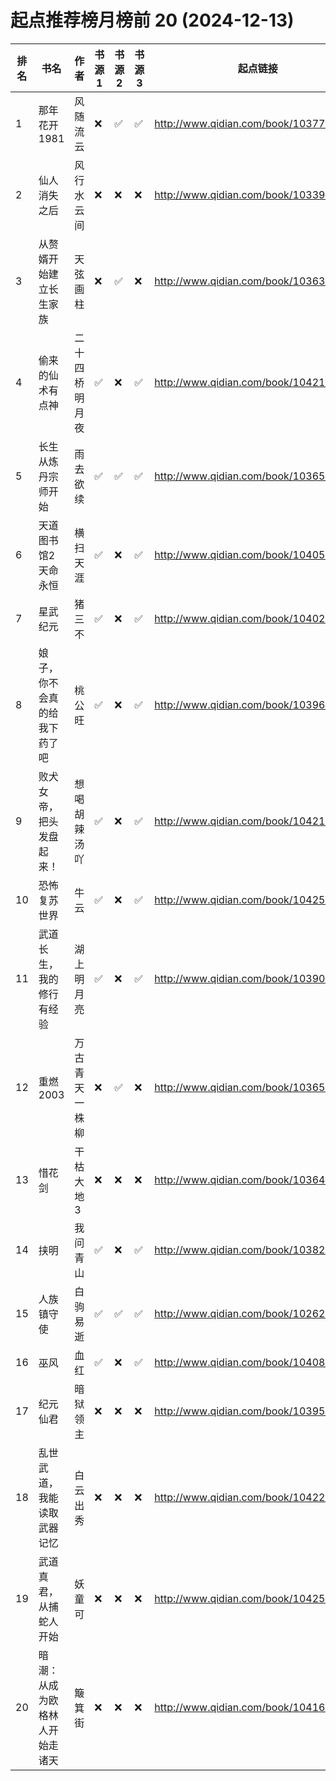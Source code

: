 # 起点推荐榜月榜前 20 (2024-12-13)

| 排名 | 书名              | 作者      | 书源 1 | 书源 2 | 书源 3 | 起点链接                                   |
|----|-----------------|---------|------|------|------|----------------------------------------|
| 1  | 那年花开1981        | 风随流云    | ❌    | ✅    | ✅    | http://www.qidian.com/book/1037798729/ |
| 2  | 仙人消失之后          | 风行水云间   | ❌    | ❌    | ❌    | http://www.qidian.com/book/1033991975/ |
| 3  | 从赘婿开始建立长生家族     | 天弦画柱    | ❌    | ✅    | ❌    | http://www.qidian.com/book/1036311324/ |
| 4  | 偷来的仙术有点神        | 二十四桥明月夜 | ✅    | ❌    | ✅    | http://www.qidian.com/book/1042103317/ |
| 5  | 长生从炼丹宗师开始       | 雨去欲续    | ✅    | ✅    | ✅    | http://www.qidian.com/book/1036526469/ |
| 6  | 天道图书馆2天命永恒      | 横扫天涯    | ✅    | ❌    | ✅    | http://www.qidian.com/book/1040584738/ |
| 7  | 星武纪元            | 猪三不     | ✅    | ❌    | ✅    | http://www.qidian.com/book/1040259451/ |
| 8  | 娘子，你不会真的给我下药了吧  | 桃公旺     | ✅    | ❌    | ✅    | http://www.qidian.com/book/1039639282/ |
| 9  | 败犬女帝，把头发盘起来！    | 想喝胡辣汤吖  | ✅    | ❌    | ✅    | http://www.qidian.com/book/1042138072/ |
| 10 | 恐怖复苏世界          | 牛云      | ✅    | ❌    | ✅    | http://www.qidian.com/book/1042572544/ |
| 11 | 武道长生，我的修行有经验    | 湖上明月亮   | ✅    | ❌    | ✅    | http://www.qidian.com/book/1039084315/ |
| 12 | 重燃2003          | 万古青天一株柳 | ❌    | ✅    | ❌    | http://www.qidian.com/book/1036580370/ |
| 13 | 惜花剑             | 干枯大地3   | ❌    | ❌    | ❌    | http://www.qidian.com/book/1036465012/ |
| 14 | 挟明              | 我问青山    | ✅    | ❌    | ✅    | http://www.qidian.com/book/1038257587/ |
| 15 | 人族镇守使           | 白驹易逝    | ✅    | ✅    | ✅    | http://www.qidian.com/book/1026225232/ |
| 16 | 巫风              | 血红      | ✅    | ❌    | ✅    | http://www.qidian.com/book/1040893098/ |
| 17 | 纪元仙君            | 暗狱领主    | ❌    | ❌    | ❌    | http://www.qidian.com/book/1039559839/ |
| 18 | 乱世武道，我能读取武器记忆   | 白云出秀    | ❌    | ❌    | ❌    | http://www.qidian.com/book/1042288606/ |
| 19 | 武道真君，从捕蛇人开始     | 妖童可     | ❌    | ❌    | ❌    | http://www.qidian.com/book/1042554449/ |
| 20 | 暗潮：从成为欧格林人开始走诸天 | 簸箕街     | ❌    | ❌    | ❌    | http://www.qidian.com/book/1041627247/ |
